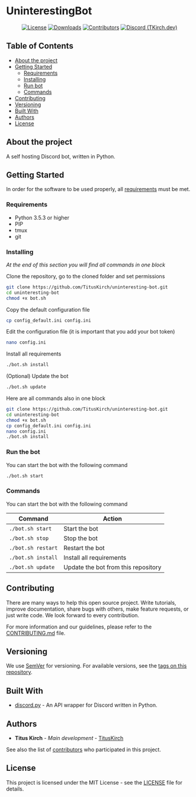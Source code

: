 # UninterestingBot
<p align="center">
    <a href="https://github.com/TitusKirch/uninteresting-bot/blob/master/LICENSE"><img src="https://img.shields.io/github/license/TitusKirch/uninteresting-bot?label=License&labelColor=30363D&color=2FBF50" alt="License"></a>
    <a href="https://github.com/TitusKirch/uninteresting-bot/releases"><img src="https://img.shields.io/github/downloads/TitusKirch/uninteresting-bot/total?label=Downloads&labelColor=30363D&color=2FBF50" alt="Downloads"></a>
    <a href="https://github.com/TitusKirch/uninteresting-bot/graphs/contributors"><img src="https://img.shields.io/github/contributors/TitusKirch/uninteresting-bot?label=Contributors&labelColor=30363D&color=2FBF50" alt="Contributors"></a>
    <a href="https://discord.tkirch.dev"><img src="https://img.shields.io/discord/576562577769889805?label=Discord (TKirch.dev)&labelColor=30363D&color=2FBF50&logoColor=959DA5&logo=Discord" alt="Discord (TKirch.dev)"></a>
</p>

## Table of Contents
* [About the project](#about-the-project)
* [Getting Started](#getting-started)
    * [Requirements](#requirements)
    * [Installing](#installing)
    * [Run bot](#run-bot)
    * [Commands](#commands)
* [Contributing](#contributing)
* [Versioning](#versioning)
* [Built With](#built-with)
* [Authors](#authors)
* [License](#license)

## About the project
A self hosting Discord bot, written in Python.

## Getting Started
In order for the software to be used properly, all [requirements](#requirements) must be met.

### Requirements
* Python 3.5.3 or higher
* PIP
* tmux
* git

### Installing
*At the end of this section you will find all commands in one block*

Clone the repository, go to the cloned folder and set permissions
```bash
git clone https://github.com/TitusKirch/uninteresting-bot.git
cd uninteresting-bot
chmod +x bot.sh
```

Copy the default configuration file
```bash
cp config_default.ini config.ini 
```

Edit the configuration file (it is important that you add your bot token)
```bash
nano config.ini 
```

Install all requirements
```bash
./bot.sh install
```

(Optional) Update the bot
```bash
./bot.sh update
```

Here are all commands also in one block
```bash
git clone https://github.com/TitusKirch/uninteresting-bot.git
cd uninteresting-bot
chmod +x bot.sh
cp config_default.ini config.ini 
nano config.ini 
./bot.sh install
```

### Run the bot
You can start the bot with the following command
```bash
./bot.sh start
```

### Commands
You can start the bot with the following command

| Command | Action |
| --- | --- |
| `./bot.sh start` | Start the bot |
| `./bot.sh stop` | Stop the bot |
| `./bot.sh restart` | Restart the bot |
| `./bot.sh install` | Install all requirements |
| `./bot.sh update` | Update the bot from this repository |

## Contributing
There are many ways to help this open source project. Write tutorials, improve documentation, share bugs with others, make feature requests, or just write code. We look forward to every contribution.

For more information and our guidelines, please refer to the [CONTRIBUTING.md](CONTRIBUTING.md) file.

## Versioning
We use [SemVer](http://semver.org/) for versioning. For available versions, see the [tags on this repository](https://github.com/TitusKirch/uninteresting-bot/tags). 

## Built With
* [discord.py](https://github.com/Rapptz/discord.py) - An API wrapper for Discord written in Python.

## Authors
* **Titus Kirch** - *Main development* - [TitusKirch](https://github.com/TitusKirch)

See also the list of [contributors](https://github.com/TitusKirch/uninteresting-bot/graphs/contributors) who participated in this project.

## License
This project is licensed under the MIT License - see the [LICENSE](LICENSE) file for details.